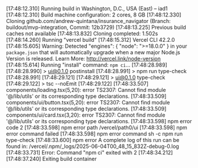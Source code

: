 [17:48:12.310] Running build in Washington, D.C., USA (East) – iad1
[17:48:12.310] Build machine configuration: 2 cores, 8 GB
[17:48:12.330] Cloning github.com/andrew-quintana/insurance_navigator (Branch: buildout/mvp-integration, Commit: 12b3729)
[17:48:13.225] Previous build caches not available
[17:48:13.832] Cloning completed: 1.502s
[17:48:14.260] Running "vercel build"
[17:48:15.312] Vercel CLI 42.2.0
[17:48:15.605] Warning: Detected "engines": { "node": ">=18.0.0" } in your `package.json` that will automatically upgrade when a new major Node.js Version is released. Learn More: http://vercel.link/node-version
[17:48:15.614] Running "install" command: `npm ci`...
[17:48:28.989] 
[17:48:28.990] > ui@0.1.0 postinstall
[17:48:28.991] > npm run type-check
[17:48:28.991] 
[17:48:29.121] 
[17:48:29.121] > ui@0.1.0 type-check
[17:48:29.122] > tsc --noEmit
[17:48:29.122] 
[17:48:33.507] components/loading.tsx(5,20): error TS2307: Cannot find module '@/lib/utils' or its corresponding type declarations.
[17:48:33.509] components/ui/button.tsx(5,20): error TS2307: Cannot find module '@/lib/utils' or its corresponding type declarations.
[17:48:33.509] components/ui/card.tsx(3,20): error TS2307: Cannot find module '@/lib/utils' or its corresponding type declarations.
[17:48:33.598] npm error code 2
[17:48:33.598] npm error path /vercel/path0/ui
[17:48:33.598] npm error command failed
[17:48:33.598] npm error command sh -c npm run type-check
[17:48:33.600] npm error A complete log of this run can be found in: /vercel/.npm/_logs/2025-06-04T00_48_15_832Z-debug-0.log
[17:48:33.731] Error: Command "npm ci" exited with 2
[17:48:34.212] 
[17:48:37.240] Exiting build container